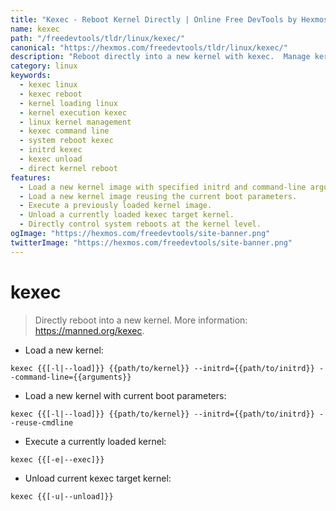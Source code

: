 ```yaml
---
title: "Kexec - Reboot Kernel Directly | Online Free DevTools by Hexmos"
name: kexec
path: "/freedevtools/tldr/linux/kexec/"
canonical: "https://hexmos.com/freedevtools/tldr/linux/kexec/"
description: "Reboot directly into a new kernel with kexec.  Manage kernel loading, execution, and unloading efficiently. Free online tool, no registration required."
category: linux
keywords:
  - kexec linux
  - kexec reboot
  - kernel loading linux
  - kernel execution kexec
  - linux kernel management
  - kexec command line
  - system reboot kexec
  - initrd kexec
  - kexec unload
  - direct kernel reboot
features:
  - Load a new kernel image with specified initrd and command-line arguments.
  - Load a new kernel image reusing the current boot parameters.
  - Execute a previously loaded kernel image.
  - Unload a currently loaded kexec target kernel.
  - Directly control system reboots at the kernel level.
ogImage: "https://hexmos.com/freedevtools/site-banner.png"
twitterImage: "https://hexmos.com/freedevtools/site-banner.png"
---
```


# kexec

> Directly reboot into a new kernel.
> More information: <https://manned.org/kexec>.

- Load a new kernel:

`kexec {{[-l|--load]}} {{path/to/kernel}} --initrd={{path/to/initrd}} --command-line={{arguments}}`

- Load a new kernel with current boot parameters:

`kexec {{[-l|--load]}} {{path/to/kernel}} --initrd={{path/to/initrd}} --reuse-cmdline`

- Execute a currently loaded kernel:

`kexec {{[-e|--exec]}}`

- Unload current kexec target kernel:

`kexec {{[-u|--unload]}}`
